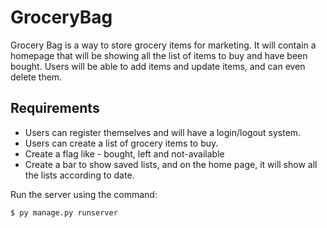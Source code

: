 # GroceryBag
Grocery Bag is a way to store grocery items for marketing. It will contain a homepage that will be showing all the list of items to buy and have been bought. Users will be able to add items and update items, and can even delete them.

## Requirements
- Users can register themselves and will have a login/logout system.
- Users can create a list of grocery items to buy.
- Create a flag like - bought, left and not-available
- Create a bar to show saved lists, and on the home page, it will show all the lists according to date.

 Run the server using the command:
```
$ py manage.py runserver

```
